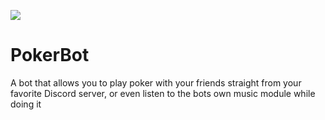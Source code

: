 ![](https://github.com/F0903/PokerBot/workflows/NetCore/badge.svg)
# PokerBot

A bot that allows you to play poker with your friends straight from your favorite Discord server, or even listen to the bots own music module while doing it
